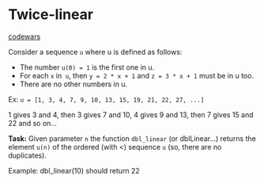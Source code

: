 # Twice-linear

[codewars](https://www.codewars.com/kata/5672682212c8ecf83e000050)

Consider a sequence `u` where u is defined as follows:

- The number `u(0) = 1` is the first one in u.
- For each `x` in` u`, then `y = 2 * x + 1` and `z = 3 * x + 1` must be in u too.
- There are no other numbers in u.

Ex: `u = [1, 3, 4, 7, 9, 10, 13, 15, 19, 21, 22, 27, ...]`

1 gives 3 and 4, then 3 gives 7 and 10, 4 gives 9 and 13, then 7 gives 15 and 22 and so on...

**Task:**
Given parameter `n` the function `dbl_linear` (or dblLinear...) returns the element `u(n)` of the ordered (with <) sequence `u` (so, there are no duplicates).

Example:
dbl_linear(10) should return 22
